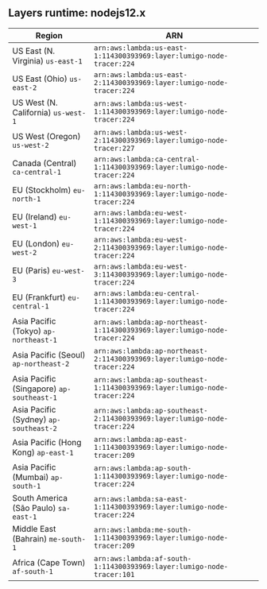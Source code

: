 Layers runtime: nodejs12.x
----
| Region | ARN |
| --- | --- |
|US East (N. Virginia)  `us-east-1`|`arn:aws:lambda:us-east-1:114300393969:layer:lumigo-node-tracer:224`|
|US East (Ohio)  `us-east-2`|`arn:aws:lambda:us-east-2:114300393969:layer:lumigo-node-tracer:224`|
|US West (N. California)  `us-west-1`|`arn:aws:lambda:us-west-1:114300393969:layer:lumigo-node-tracer:224`|
|US West (Oregon)  `us-west-2`|`arn:aws:lambda:us-west-2:114300393969:layer:lumigo-node-tracer:227`|
|Canada (Central)  `ca-central-1`|`arn:aws:lambda:ca-central-1:114300393969:layer:lumigo-node-tracer:224`|
|EU (Stockholm)  `eu-north-1`|`arn:aws:lambda:eu-north-1:114300393969:layer:lumigo-node-tracer:224`|
|EU (Ireland)  `eu-west-1`|`arn:aws:lambda:eu-west-1:114300393969:layer:lumigo-node-tracer:224`|
|EU (London)  `eu-west-2`|`arn:aws:lambda:eu-west-2:114300393969:layer:lumigo-node-tracer:224`|
|EU (Paris)  `eu-west-3`|`arn:aws:lambda:eu-west-3:114300393969:layer:lumigo-node-tracer:224`|
|EU (Frankfurt)  `eu-central-1`|`arn:aws:lambda:eu-central-1:114300393969:layer:lumigo-node-tracer:224`|
|Asia Pacific (Tokyo)  `ap-northeast-1`|`arn:aws:lambda:ap-northeast-1:114300393969:layer:lumigo-node-tracer:224`|
|Asia Pacific (Seoul)  `ap-northeast-2`|`arn:aws:lambda:ap-northeast-2:114300393969:layer:lumigo-node-tracer:224`|
|Asia Pacific (Singapore)  `ap-southeast-1`|`arn:aws:lambda:ap-southeast-1:114300393969:layer:lumigo-node-tracer:224`|
|Asia Pacific (Sydney)  `ap-southeast-2`|`arn:aws:lambda:ap-southeast-2:114300393969:layer:lumigo-node-tracer:224`|
|Asia Pacific (Hong Kong)  `ap-east-1`|`arn:aws:lambda:ap-east-1:114300393969:layer:lumigo-node-tracer:209`|
|Asia Pacific (Mumbai)  `ap-south-1`|`arn:aws:lambda:ap-south-1:114300393969:layer:lumigo-node-tracer:224`|
|South America (São Paulo)  `sa-east-1`|`arn:aws:lambda:sa-east-1:114300393969:layer:lumigo-node-tracer:224`|
|Middle East (Bahrain)  `me-south-1`|`arn:aws:lambda:me-south-1:114300393969:layer:lumigo-node-tracer:209`|
|Africa (Cape Town)  `af-south-1`|`arn:aws:lambda:af-south-1:114300393969:layer:lumigo-node-tracer:101`|
